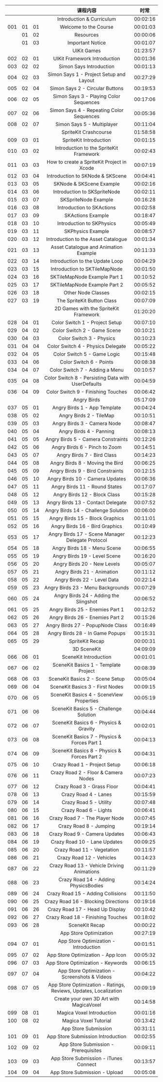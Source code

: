 

||||课程内容|时常|
|:------|:-------:|:------:|:------:|:------:|
||||Introduction & Curriculum|00:02:16|
|001|01|01|Welcome to the Course|00:01:03|
||01|02|Resources|00:00:06|
||01|03|Important Notice|00:01:07|
||||UIKit Games|01:23:57|
|002|02|01|UIKit Framework Introduction|00:01:36|
|003|02|02|Simon Says Introduction|00:01:13|
|004|02|03|Simon Says 1 - Project Setup and Layout |00:27:29|
|005|02|04|Simon Says 2 - Circular Buttons |00:19:53|
|006|02|05|Simon Says 3 - Playing Color Sequences |00:17:06|
|007|02|06|Simon Says 4 - Repeating Color Sequences|00:05:36|
|008|02|07|Simon Says 5 - Multiplayer |00:11:04|
||||SpriteKit Crashcourse|01:58:58|
|009|03|01|SpriteKit Introduction|00:01:15|
|010|03|02|Introduction to the SpriteKit Framework|00:02:43|
|011|03|03|How to create a SpriteKit Project in Xcode|00:07:19|
|012|03|04|Introduction to SKNode & SKScene|00:04:41|
|013|03|05|SKNode & SKScene Example|00:02:16|
|014|03|06|Introduction to SKSpriteNode|00:02:11|
|015|03|07|SKSpriteNode Example|00:16:28|
|016|03|08|Introduction to SKActions|00:02:58|
|017|03|09|SKActions Example|00:18:47|
|018|03|10|Introduction to SKPhysics|00:05:49|
|019|03|11|SKPhysics Example|00:08:57|
|020|03|12|Introduction to the Asset Catalogue|00:01:34|
|021|03|13|Asset Catalogue and Animation Example|00:11:33|
|022|03|14|Introduction to the Update Loop|00:04:29|
|023|03|15|Introduction to SKTileMapNode|00:01:50|
|024|03|16|SKTileMapNode Example Part 1|00:10:52|
|025|03|17|SKTileMapNode Example Part 2|00:05:52|
|026|03|18|Other Node Classes|00:02:15|
|027|03|19|The SpriteKit Button Class|00:07:09|
||||2D Games with the SpriteKit Framework|01:20:20|
|028|04|01|Color Switch 1 - Project Setup|00:07:10|
|029|04|02|Color Switch 2 - Game Scene|00:10:21|
|030|04|03|Color Switch 3 - Physics|00:10:23|
|031|04|04|Color Switch 4 - Physics Delegate|00:05:22|
|032|04|05|Color Switch 5 - Game Logic|00:15:48|
|033|04|06|Color Switch 6 - Points|00:08:38|
|034|04|07|Color Switch 7 - Adding a Menu|00:10:57|
|035|04|08|Color Switch 8 - Persisting Data with UserDefaults|00:04:59|
|036|04|09|Color Switch 9 - Finishing Touches|00:06:42|
||||Angry Birds|05:17:09|
|037|05|01|Angry Birds 1 - App Template|00:04:24|
|038|05|02|Angry Birds 2 - TileMap|00:10:51|
|039|05|03|Angry Birds 3 - Camera Node|00:08:47|
|040|05|04|Angry Birds 4 - Panning|00:08:13|
|041|05|05|Angry Birds 5 - Camera Constraints|00:12:26|
|042|05|06|Angry Birds 6 - Pinch to Zoom|00:14:51|
|043|05|07|Angry Birds 7 - Bird Class|00:14:23|
|044|05|08|Angry Birds 8 - Moving the Bird|00:06:25|
|045|05|09|Angry Birds 9 - Bird Constraints|00:12:15|
|046|05|10|Angry Birds 10 - Camera Updates|00:06:36|
|047|05|11|Angry Birds 11 - Round States|00:17:07|
|048|05|12|Angry Birds 12 - Block Class|00:15:28|
|049|05|13|Angry Birds 13 - Contact Delegate|00:07:52|
|050|05|14|Angry Birds 14 - Challenge Solution|00:06:00|
|051|05|15|Angry Birds 15 - Block Graphics|00:11:01|
|052|05|16|Angry Birds 16 - Bird Graphics|00:10:49|
|053|05|17|Angry Birds 17 - Scene Manager Delegate Protocol|00:12:23|
|054|05|18|Angry Birds 18 - Menu Scene|00:06:55|
|055|05|19|Angry Birds 19 - Level Scene|00:16:20|
|056|05|20|Angry Birds 20 - New Levels|00:05:07|
|057|05|21|Angry Birds 21 - Animation|00:11:12|
|058|05|22|Angry Birds 22 - Level Data|00:22:14|
|059|05|23|Angry Birds 23 - Menu Backgrounds|00:07:29|
|060|05|24|Angry Birds 24 - Adding the Slingshot|00:06:52|
|061|05|25|Angry Birds 25 - Enemies Part 1|00:12:52|
|062|05|26|Angry Birds 26 - Enemies Part 2|00:15:26|
|063|05|27|Angry Birds 27 - PopupNode Class|00:16:49|
|064|05|28|Angry Birds 28 - In Game Popups|00:15:31|
|065|05|29|SpriteKit Recap|00:00:31|
||||3D SceneKit|04:09:09|
|066|06|01|SceneKit Introduction|00:01:01|
|067|06|02|SceneKit Basics 1 - Template Project|00:08:39|
|068|06|03|SceneKit Basics 2 - Scene Setup|00:05:04|
|069|06|04|SceneKit Basics 3 - First Nodes|00:09:15|
|070|06|05|SceneKit Basics 4 - SceneView Properties|00:05:19|
|071|06|06|SceneKit Basics 5 - Challenge Solution|00:04:44|
|072|06|07|SceneKit Basics 6 - Physics & Gravity|00:02:01|
|073|06|08|SceneKit Basics 7 - Physics & Forces Part 1|00:04:13|
|074|06|09|SceneKit Basics 8 - Physics & Forces Part 2|00:04:31|
|075|06|10|Crazy Road 1 - Project Setup|00:06:18|
|076|06|11|Crazy Road 2 - Floor & Camera Nodes|00:07:23|
|077|06|12|Crazy Road 3 - Grass Floor|00:04:41|
|078|06|13|Crazy Road 4 - Lanes|00:15:59|
|079|06|14|Crazy Road 5 - Utility|00:07:48|
|080|06|15|Crazy Road 6 - Lights|00:06:41|
|081|06|16|Crazy Road 7 - The Player Node|00:07:45|
|082|06|17|Crazy Road 8 - Jumping|00:19:14|
|083|06|18|Crazy Road 9 - Camera Updates|00:06:43|
|084|06|19|Crazy Road 10 - Lane Updates|00:09:25|
|085|06|20|Crazy Road 11 - Vegetation|00:11:57|
|086|06|21|Crazy Road 12 - Vehicles|00:14:23|
|087|06|22|Crazy Road 13 - Vehicle Driving Animations|00:11:29|
|088|06|23|Crazy Road 14 - Adding PhysicsBodies|00:14:24|
|089|06|24|Crazy Road 15 - Adding Collisions|00:11:50|
|090|06|25|Crazy Road 16 - Blocking Directions|00:19:16|
|091|06|26|Crazy Road 17 - Head Up Display|00:10:42|
|092|06|27|Crazy Road 18 - Finishing Touches|00:18:02|
|093|06|28|SceneKit Recap|00:00:22|
||||App Store Optimization|00:27:19|
|094|07|01|App Store Optimization - Introduction|00:01:51|
|095|07|02|App Store Optimization - App Icon|00:05:32|
|096|07|03|App Store Optimization - Keywords|00:06:15|
|097|07|04|App Store Optimization - Screenshots & Videos|00:04:22|
|098|07|05|App Store Optimization - Ratings, Reviews, Updates, Localization|00:09:19|
||||Create your own 3D Art with MagicaVoxel|00:14:58|
|099|08|01|Magica Voxel Introduction|00:01:16|
|100|08|02|Magica Voxel Tutorial|00:13:42|
||||App Store Submission|00:31:11|
|101|09|01|App Store Submission Introduction|00:02:55|
|102|09|02|App Store Submission - Prerequisites|00:09:11|
|103|09|03|App Store Submission - iTunes Connect|00:13:57|
|104|09|04|App Store Submission - Upload|00:05:08|
